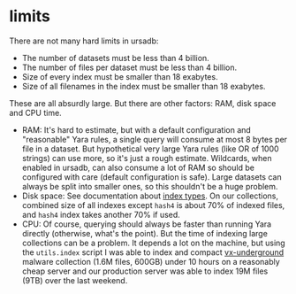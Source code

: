 # limits

There are not many hard limits in ursadb:

 - The number of datasets must be less than 4 billion.
 - The number of files per dataset must be less than 4 billion.
 - Size of every index must be smaller than 18 exabytes.
 - Size of all filenames in the index must be smaller than 18 exabytes.

These are all absurdly large. But there are other factors: RAM, disk space and CPU time.

 - RAM: It's hard to estimate, but with a default configuration and "reasonable" Yara
    rules, a single query will consume at most 8 bytes per file in a dataset.
    But hypothetical very large Yara rules (like OR of 1000 strings) can use more, so
    it's just a rough estimate. Wildcards, when enabled in ursadb, can also consume
    a lot of RAM so should be configured with care (default configuration is safe).
    Large datasets can always be split into smaller ones, so this shouldn't be
    a huge problem.
 - Disk space: See documentation about [index types](./indextypes.md). On our
    collections, combined size of all indexes except `hash4` is about 70% of indexed
    files, and `hash4` index takes another 70% if used.
 - CPU: Of course, querying should always be faster than running Yara directly
    (otherwise, what's the point). But the time of indexing large collections can be
    a problem. It depends a lot on the machine, but using the `utils.index` script
    I was able to index and compact [vx-underground](https://vx-underground.org/)
    malware collection (1.6M files, 600GB) under 10 hours on a reasonably cheap server
    and our production server was able to index 19M files (9TB) over the last weekend.
